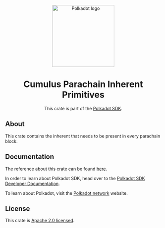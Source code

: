 <div align="center">

<img src="https://raw.githubusercontent.com/paritytech/polkadot-sdk/rzadp/readmes/docs/images/Polkadot_Logo_Horizontal_Pink_BlackOnWhite.png" alt="Polkadot logo" width="200">

# Cumulus Parachain Inherent Primitives

This crate is part of the [Polkadot SDK](https://github.com/paritytech/polkadot-sdk/).

</div>

## About

This crate contains the inherent that needs to be present in every parachain block.

## Documentation

The reference about this crate can be found [here](https://paritytech.github.io/polkadot-sdk/master/cumulus_primitives_parachain_inherent).

In order to learn about Polkadot SDK, head over to the [Polkadot SDK Developer Documentation](https://paritytech.github.io/polkadot-sdk/master/polkadot_sdk_docs/index.html).

To learn about Polkadot, visit the [Polkadot.network](https://polkadot.network/) website.

## License

This crate is [Apache 2.0 licensed](https://spdx.org/licenses/Apache-2.0.html).
